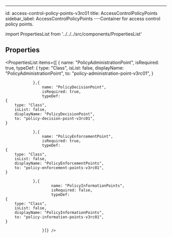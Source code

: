 --- 
id: access-control-policy-points-v3rc01 
title: AccessControlPolicyPoints 
sidebar_label: AccessControlPolicyPoints 
---Container for access control policy points.

import PropertiesList from '../../../src/components/PropertiesList' 

## Properties 

<PropertiesList items={[ 
{
                    name: "PolicyAdministrationPoint",
                    isRequired: true,
                    typeDef: 
    {
        type: "Class",
        isList: false,
        displayName: "PolicyAdministrationPoint",
        to: "policy-administration-point-v3rc01",
    }
    
                },{
                    name: "PolicyDecisionPoint",
                    isRequired: true,
                    typeDef: 
    {
        type: "Class",
        isList: false,
        displayName: "PolicyDecisionPoint",
        to: "policy-decision-point-v3rc01",
    }
    
                },{
                    name: "PolicyEnforcementPoint",
                    isRequired: true,
                    typeDef: 
    {
        type: "Class",
        isList: false,
        displayName: "PolicyEnforcementPoints",
        to: "policy-enforcement-points-v3rc01",
    }
    
                },{
                        name: "PolicyInformationPoints",
                        isRequired: false,
                        typeDef: 
    {
        type: "Class",
        isList: false,
        displayName: "PolicyInformationPoints",
        to: "policy-information-points-v3rc01",
    }
    
                    }]} /> 
 
